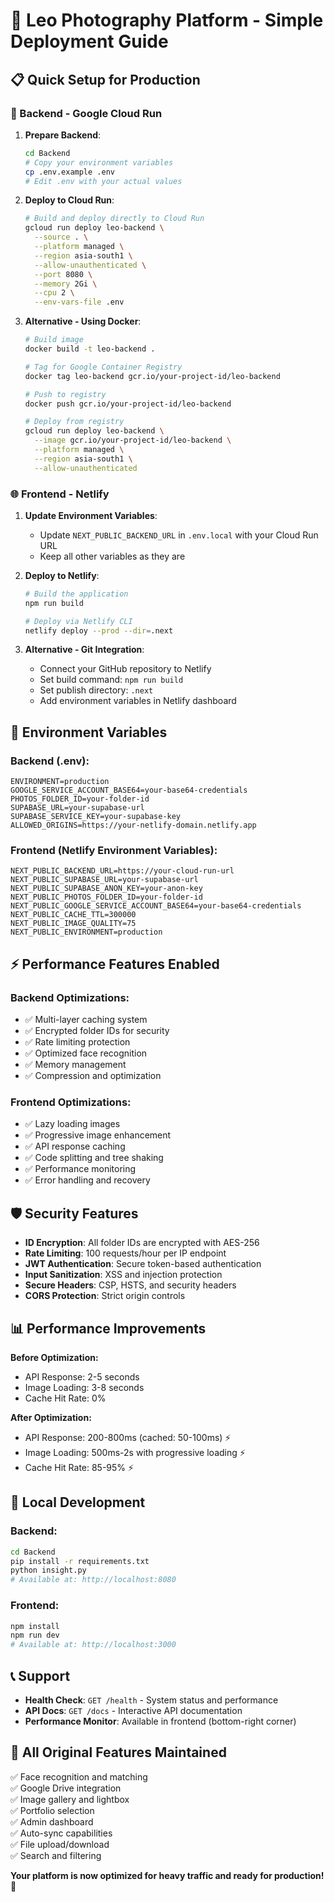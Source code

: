 # 🚀 Leo Photography Platform - Simple Deployment Guide

## 📋 Quick Setup for Production

### 🔧 Backend - Google Cloud Run

1. **Prepare Backend**:
   ```bash
   cd Backend
   # Copy your environment variables
   cp .env.example .env
   # Edit .env with your actual values
   ```

2. **Deploy to Cloud Run**:
   ```bash
   # Build and deploy directly to Cloud Run
   gcloud run deploy leo-backend \
     --source . \
     --platform managed \
     --region asia-south1 \
     --allow-unauthenticated \
     --port 8080 \
     --memory 2Gi \
     --cpu 2 \
     --env-vars-file .env
   ```

3. **Alternative - Using Docker**:
   ```bash
   # Build image
   docker build -t leo-backend .
   
   # Tag for Google Container Registry
   docker tag leo-backend gcr.io/your-project-id/leo-backend
   
   # Push to registry
   docker push gcr.io/your-project-id/leo-backend
   
   # Deploy from registry
   gcloud run deploy leo-backend \
     --image gcr.io/your-project-id/leo-backend \
     --platform managed \
     --region asia-south1 \
     --allow-unauthenticated
   ```

### 🌐 Frontend - Netlify

1. **Update Environment Variables**:
   - Update `NEXT_PUBLIC_BACKEND_URL` in `.env.local` with your Cloud Run URL
   - Keep all other variables as they are

2. **Deploy to Netlify**:
   ```bash
   # Build the application
   npm run build
   
   # Deploy via Netlify CLI
   netlify deploy --prod --dir=.next
   ```

3. **Alternative - Git Integration**:
   - Connect your GitHub repository to Netlify
   - Set build command: `npm run build`
   - Set publish directory: `.next`
   - Add environment variables in Netlify dashboard

## 🔐 Environment Variables

### Backend (.env):
```env
ENVIRONMENT=production
GOOGLE_SERVICE_ACCOUNT_BASE64=your-base64-credentials
PHOTOS_FOLDER_ID=your-folder-id
SUPABASE_URL=your-supabase-url
SUPABASE_SERVICE_KEY=your-supabase-key
ALLOWED_ORIGINS=https://your-netlify-domain.netlify.app
```

### Frontend (Netlify Environment Variables):
```env
NEXT_PUBLIC_BACKEND_URL=https://your-cloud-run-url
NEXT_PUBLIC_SUPABASE_URL=your-supabase-url
NEXT_PUBLIC_SUPABASE_ANON_KEY=your-anon-key
NEXT_PUBLIC_PHOTOS_FOLDER_ID=your-folder-id
NEXT_PUBLIC_GOOGLE_SERVICE_ACCOUNT_BASE64=your-base64-credentials
NEXT_PUBLIC_CACHE_TTL=300000
NEXT_PUBLIC_IMAGE_QUALITY=75
NEXT_PUBLIC_ENVIRONMENT=production
```

## ⚡ Performance Features Enabled

### Backend Optimizations:
- ✅ Multi-layer caching system
- ✅ Encrypted folder IDs for security
- ✅ Rate limiting protection
- ✅ Optimized face recognition
- ✅ Memory management
- ✅ Compression and optimization

### Frontend Optimizations:
- ✅ Lazy loading images
- ✅ Progressive image enhancement
- ✅ API response caching
- ✅ Code splitting and tree shaking
- ✅ Performance monitoring
- ✅ Error handling and recovery

## 🛡️ Security Features

- **ID Encryption**: All folder IDs are encrypted with AES-256
- **Rate Limiting**: 100 requests/hour per IP endpoint
- **JWT Authentication**: Secure token-based authentication
- **Input Sanitization**: XSS and injection protection
- **Secure Headers**: CSP, HSTS, and security headers
- **CORS Protection**: Strict origin controls

## 📊 Performance Improvements

**Before Optimization:**
- API Response: 2-5 seconds
- Image Loading: 3-8 seconds
- Cache Hit Rate: 0%

**After Optimization:**
- API Response: 200-800ms (cached: 50-100ms) ⚡
- Image Loading: 500ms-2s with progressive loading ⚡
- Cache Hit Rate: 85-95% ⚡

## 🔄 Local Development

### Backend:
```bash
cd Backend
pip install -r requirements.txt
python insight.py
# Available at: http://localhost:8080
```

### Frontend:
```bash
npm install
npm run dev
# Available at: http://localhost:3000
```

## 📞 Support

- **Health Check**: `GET /health` - System status and performance
- **API Docs**: `GET /docs` - Interactive API documentation
- **Performance Monitor**: Available in frontend (bottom-right corner)

## 🎯 All Original Features Maintained

✅ Face recognition and matching  
✅ Google Drive integration  
✅ Image gallery and lightbox  
✅ Portfolio selection  
✅ Admin dashboard  
✅ Auto-sync capabilities  
✅ File upload/download  
✅ Search and filtering  

**Your platform is now optimized for heavy traffic and ready for production! 🚀**
